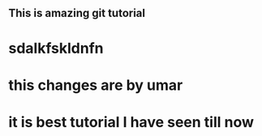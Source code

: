 ## This is amazing git tutorial 
# sdalkfskldnfn
# this changes are by umar
# it is best tutorial I have seen till now